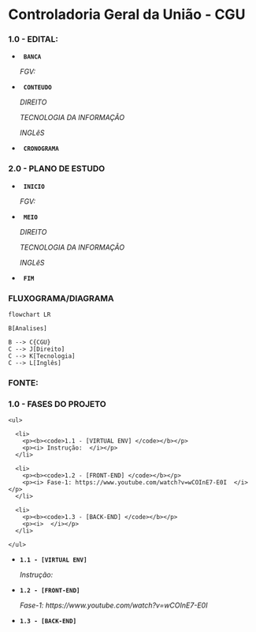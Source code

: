 # Controladoria Geral da União - CGU

### 1.0 - EDITAL:

<ul>
  
  <li>
    <p><b><code> BANCA </code></b></p>
    <p><i> FGV:  </i></p>
  </li>
  
  <li>
    <p><b><code> CONTEUDO </code></b></p>
    <p><i> DIREITO </i></p>
    <p><i> TECNOLOGIA DA INFORMAÇÃO </i></p>
    <p><i> INGLêS </i></p>
  </li> 
  
  <li>
    <p><b><code> CRONOGRAMA </code></b></p>
    <p><i>  </i></p>
  </li>
  
</ul>

### 2.0 - PLANO DE ESTUDO

<ul>
  
  <li>
    <p><b><code> INICIO </code></b></p>
    <p><i> FGV:  </i></p>
  </li>
  
  <li>
    <p><b><code> MEIO </code></b></p>
    <p><i> DIREITO </i></p>
    <p><i> TECNOLOGIA DA INFORMAÇÃO </i></p>
    <p><i> INGLêS </i></p>
  </li> 
  
  <li>
    <p><b><code> FIM </code></b></p>
    <p><i>  </i></p>
  </li>
  
</ul>

### FLUXOGRAMA/DIAGRAMA

```mermaid
flowchart LR

B[Analises]

B --> C{CGU}
C --> J[Direito] 
C --> K[Tecnologia]
C --> L[Inglês]

```

### FONTE:


### 1.0 - FASES DO PROJETO

```
<ul>
  
  <li>
    <p><b><code>1.1 - [VIRTUAL ENV] </code></b></p>
    <p><i> Instrução:  </i></p>
  </li>
  
  <li>
    <p><b><code>1.2 - [FRONT-END] </code></b></p>
    <p><i> Fase-1: https://www.youtube.com/watch?v=wCOInE7-E0I  </i></p>
  </li> 
  
  <li>
    <p><b><code>1.3 - [BACK-END] </code></b></p>
    <p><i>  </i></p>
  </li>
  
</ul>
```

<ul>
  
  <li>
    <p><b><code>1.1 - [VIRTUAL ENV] </code></b></p>
    <p><i> Instrução:  </i></p>
  </li>
  
  <li>
    <p><b><code>1.2 - [FRONT-END] </code></b></p>
    <p><i> Fase-1: https://www.youtube.com/watch?v=wCOInE7-E0I  </i></p>
  </li> 
  
  <li>
    <p><b><code>1.3 - [BACK-END] </code></b></p>
    <p><i>  </i></p>
  </li>
  
</ul>

